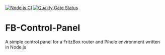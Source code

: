 [![Node.js CI](https://github.com/JulianiusM/FB-Control-Panel/actions/workflows/node.js.yml/badge.svg?branch=main)](https://github.com/JulianiusM/FB-Control-Panel/actions/workflows/node.js.yml)
[![Quality Gate Status](https://sonar.jundm100-development.de/api/project_badges/measure?project=JulianiusM_FB-Control-Panel_AYsLdDcMP_wGZmP-s_hJ&metric=alert_status&token=sqb_694d85b767f6b9cf231e204e37c8375fc98563bd)](https://sonar.jundm100-development.de/dashboard?id=JulianiusM_FB-Control-Panel_AYsLdDcMP_wGZmP-s_hJ)
# FB-Control-Panel

A simple control panel for a FritzBox router and Pihole environment written in Node.js
